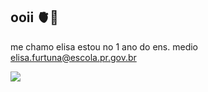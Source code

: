 ## ooii 🫀🌇
me chamo elisa
estou no 1 ano do ens. medio
elisa.furtuna@escola.pr.gov.br

![](https://media.giphy.com/media/rmq2JpczaXsL2TLqsd/giphy.gif?cid=790b76117l0slb32bo8vaiy7cl45qhvbngt9l0mk41x226lc&ep=v1_gifs_search&rid=giphy.gif&ct=g)





<!--
**elisafurtuna/elisafurtuna** is a ✨ _special_ ✨ repository because its `README.md` (this file) appears on your GitHub profile.

Here are some ideas to get you started:

- 🔭 I’m currently working on ...
- 🌱 I’m currently learning ...
- 👯 I’m looking to collaborate on ...
- 🤔 I’m looking for help with ...
- 💬 Ask me about ...
- 📫 How to reach me: ...
- 😄 Pronouns: ...
- ⚡ Fun fact: ...
-->
